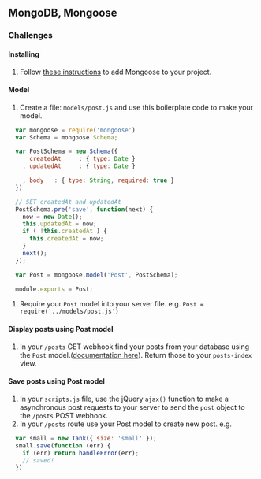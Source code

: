 ## MongoDB, Mongoose

### Challenges

#### Installing

1. Follow [these instructions](http://mongoosejs.com/docs/) to add Mongoose to your project.

#### Model

1. Create a file: `models/post.js` and use this boilerplate code to make your model.

  ```js
    var mongoose = require('mongoose')
    var Schema = mongoose.Schema;

    var PostSchema = new Schema({
        createdAt     : { type: Date }
      , updatedAt     : { type: Date }

      , body   : { type: String, required: true }
    })

    // SET createdAt and updatedAt
    PostSchema.pre('save', function(next) {
      now = new Date();
      this.updatedAt = now;
      if ( !this.createdAt ) {
        this.createdAt = now;
      }
      next();
    });

    var Post = mongoose.model('Post', PostSchema);

    module.exports = Post;
  ```

1. Require your `Post` model into your server file. e.g. `Post = require('../models/post.js')`

#### Display posts using Post model

1. In your `/posts` GET webhook find your posts from your database using the `Post` model.([documentation here](http://mongoosejs.com/docs/queries.html)). Return those to your `posts-index` view.

#### Save posts using Post model
1. In your `scripts.js` file, use the jQuery `ajax()` function to make a asynchronous post requests to your server to send the `post` object to the `/posts` POST webhook.
1. In your `/posts` route use your Post model to create new post. e.g.
  ```js
    var small = new Tank({ size: 'small' });
    small.save(function (err) {
      if (err) return handleError(err);
      // saved!
    })
  ```
